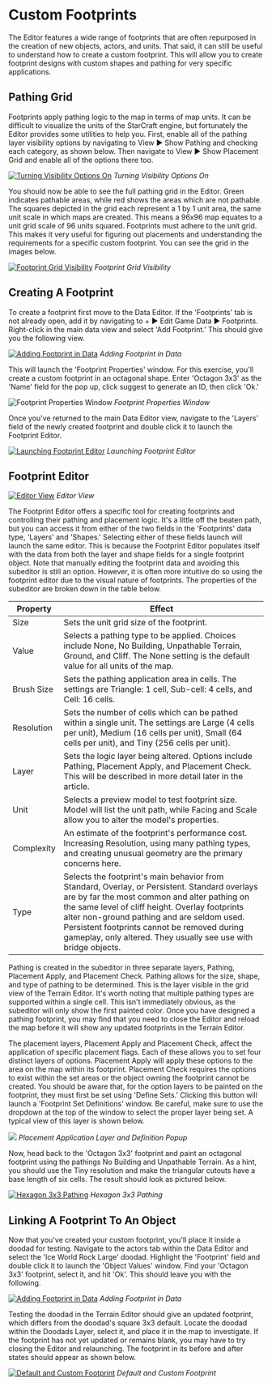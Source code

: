 # Custom Footprints

The Editor features a wide range of footprints that are often repurposed in the creation of new objects, actors, and units. That said, it can still be useful to understand how to create a custom footprint. This will allow you to create footprint designs with custom shapes and pathing for very specific applications.

## Pathing Grid

Footprints apply pathing logic to the map in terms of map units. It can be difficult to visualize the units of the StarCraft engine, but fortunately the Editor provides some utilities to help you. First, enable all of the pathing layer visibility options by navigating to View ▶︎ Show Pathing and checking each category, as shown below. Then navigate to View ▶︎ Show Placement Grid and enable all of the options there too.

[![Turning Visibility Options On](./resources/074_Custom_Footprints1.png)](./resources/074_Custom_Footprints1.png)
*Turning Visibility Options On*

You should now be able to see the full pathing grid in the Editor. Green indicates pathable areas, while red shows the areas which are not pathable. The squares depicted in the grid each represent a 1 by 1 unit area, the same unit scale in which maps are created. This means a 96x96 map equates to a unit grid scale of 96 units squared. Footprints must adhere to the unit grid. This makes it very useful for figuring out placements and understanding the requirements for a specific custom footprint. You can see the grid in the images below.

[![Footprint Grid Visibility](./resources/074_Custom_Footprints2.png)](./resources/074_Custom_Footprints2.png)
*Footprint Grid Visibility*

## Creating A Footprint

To create a footprint first move to the Data Editor. If the 'Footprints' tab is not already open, add it by navigating to + ▶︎ Edit Game Data ▶︎ Footprints. Right-click in the main data view and select 'Add Footprint.' This should give you the following view.

[![Adding Footprint in Data](./resources/074_Custom_Footprints3.png)](./resources/074_Custom_Footprints3.png)
*Adding Footprint in Data*

This will launch the 'Footprint Properties' window. For this exercise, you'll create a custom footprint in an octagonal shape. Enter 'Octagon 3x3' as the 'Name' field for the pop up, click suggest to generate an ID, then click 'Ok.'

![Footprint Properties Window](./resources/074_Custom_Footprints4.png)
*Footprint Properties Window*

Once you've returned to the main Data Editor view, navigate to the 'Layers' field of the newly created footprint and double click it to launch the Footprint Editor.

[![Launching Footprint Editor](./resources/074_Custom_Footprints5.png)](./resources/074_Custom_Footprints5.png)
*Launching Footprint Editor*

## Footprint Editor

[![Editor View](./resources/074_Custom_Footprints6.png)](./resources/074_Custom_Footprints6.png)
*Editor View*

The Footprint Editor offers a specific tool for creating footprints and controlling their pathing and placement logic. It's a little off the beaten path, but you can access it from either of the two fields in the 'Footprints' data type, 'Layers' and 'Shapes.' Selecting either of these fields launch will launch the same editor. This is because the Footprint Editor populates itself with the data from both the layer and shape fields for a single footprint object. Note that manually editing the footprint data and avoiding this subeditor is still an option. However, it is often more intuitive do so using the footprint editor due to the visual nature of footprints. The properties of the subeditor are broken down in the table below.

| Property   | Effect                                                                                                                                                                                                                                                                                                                                                           |
| ---------- | ---------------------------------------------------------------------------------------------------------------------------------------------------------------------------------------------------------------------------------------------------------------------------------------------------------------------------------------------------------------- |
| Size       | Sets the unit grid size of the footprint.                                                                                                                                                                                                                                                                                                                        |
| Value      | Selects a pathing type to be applied. Choices include None, No Building, Unpathable Terrain, Ground, and Cliff. The None setting is the default value for all units of the map.                                                                                                                                                                                  |
| Brush Size | Sets the pathing application area in cells. The settings are Triangle: 1 cell, Sub-cell: 4 cells, and Cell: 16 cells.                                                                                                                                                                                                                                            |
| Resolution | Sets the number of cells which can be pathed within a single unit. The settings are Large (4 cells per unit), Medium (16 cells per unit), Small (64 cells per unit), and Tiny (256 cells per unit).                                                                                                                                                              |
| Layer      | Sets the logic layer being altered. Options include Pathing, Placement Apply, and Placement Check. This will be described in more detail later in the article.                                                                                                                                                                                                   |
| Unit       | Selects a preview model to test footprint size. Model will list the unit path, while Facing and Scale allow you to alter the model's properties.                                                                                                                                                                                                                 |
| Complexity | An estimate of the footprint's performance cost. Increasing Resolution, using many pathing types, and creating unusual geometry are the primary concerns here.                                                                                                                                                                                                   |
| Type       | Selects the footprint's main behavior from Standard, Overlay, or Persistent. Standard overlays are by far the most common and alter pathing on the same level of cliff height. Overlay footprints alter non-ground pathing and are seldom used. Persistent footprints cannot be removed during gameplay, only altered. They usually see use with bridge objects. |

Pathing is created in the subeditor in three separate layers, Pathing, Placement Apply, and Placement Check. Pathing allows for the size, shape, and type of pathing to be determined. This is the layer visible in the grid view of the Terrain Editor. It's worth noting that multiple pathing types are supported within a single cell. This isn't immediately obvious, as the subeditor will only show the first painted color. Once you have designed a pathing footprint, you may find that you need to close the Editor and reload the map before it will show any updated footprints in the Terrain Editor.

The placement layers, Placement Apply and Placement Check, affect the application of specific placement flags. Each of these allows you to set four distinct layers of options. Placement Apply will apply these options to the area on the map within its footprint. Placement Check requires the options to exist within the set areas or the object owning the footprint cannot be created. You should be aware that, for the option layers to be painted on the footprint, they must first be set using 'Define Sets.' Clicking this button will launch a 'Footprint Set Definitions' window. Be careful, make sure to use the dropdown at the top of the window to select the proper layer being set. A typical view of this layer is shown below.

![](./resources/074_Custom_Footprints7.png)
*Placement Application Layer and Definition Popup*

Now, head back to the 'Octagon 3x3' footprint and paint an octagonal footprint using the pathings No Building and Unpathable Terrain. As a hint, you should use the Tiny resolution and make the triangular cutouts have a base length of six cells. The result should look as pictured below.

[![Hexagon 3x3 Pathing](./resources/074_Custom_Footprints8.png)](./resources/074_Custom_Footprints8.png)
*Hexagon 3x3 Pathing*

## Linking A Footprint To An Object

Now that you've created your custom footprint, you'll place it inside a doodad for testing. Navigate to the actors tab within the Data Editor and select the 'Ice World Rock Large' doodad. Highlight the 'Footprint' field and double click it to launch the 'Object Values' window. Find your 'Octagon 3x3' footprint, select it, and hit 'Ok'. This should leave you with the following.

[![Adding Footprint in Data](./resources/074_Custom_Footprints9.png)](./resources/074_Custom_Footprints9.png)
*Adding Footprint in Data*

Testing the doodad in the Terrain Editor should give an updated footprint, which differs from the doodad's square 3x3 default. Locate the doodad within the Doodads Layer, select it, and place it in the map to investigate. If the footprint has not yet updated or remains blank, you may have to try closing the Editor and relaunching. The footprint in its before and after states should appear as shown below.

[![Default and Custom Footprint](./resources/074_Custom_Footprints10.png)](./resources/074_Custom_Footprints10.png)
*Default and Custom Footprint*
